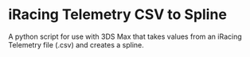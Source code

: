 # iRacing Telemetry CSV to Spline
A python script for use with 3DS Max that takes values from an iRacing Telemetry file (.csv) and creates a spline.
